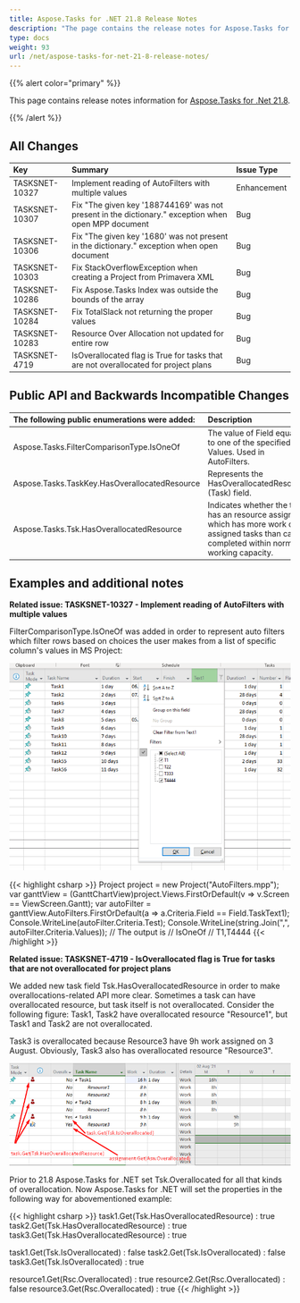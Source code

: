 ```yaml
---
title: Aspose.Tasks for .NET 21.8 Release Notes
description: "The page contains the release notes for Aspose.Tasks for .NET 21.8."
type: docs
weight: 93
url: /net/aspose-tasks-for-net-21-8-release-notes/
---
```


{{% alert color="primary" %}} 

This page contains release notes information for [Aspose.Tasks for .Net 21.8](https://downloads.aspose.com/tasks/net/new-releases/-aspose.tasks-for-.net-21.8/).

{{% /alert %}}
## **All Changes**
|**Key**|**Summary**|**Issue Type**|
| :- | :- | :- |
| TASKSNET-10327 | Implement reading of AutoFilters with multiple values | Enhancement |
| TASKSNET-10307 | Fix "The given key '188744169' was not present in the dictionary." exception when open MPP document | Bug |
| TASKSNET-10306 | Fix "The given key '1680' was not present in the dictionary." exception when open document | Bug |
| TASKSNET-10303 | Fix StackOverflowException when creating a Project from Primavera XML | Bug |
| TASKSNET-10286 | Fix Aspose.Tasks Index was outside the bounds of the array | Bug |
| TASKSNET-10284 | Fix TotalSlack not returning the proper values | Bug |
| TASKSNET-10283 | Resource Over Allocation not updated for entire row | Bug |
| TASKSNET-4719 | IsOverallocated flag is True for tasks that are not overallocated for project plans  | Bug |

## **Public API and Backwards Incompatible Changes**
|**The following public enumerations were added:**|**Description**|
| :- | :- |
| Aspose.Tasks.FilterComparisonType.IsOneOf | The value of Field equals to one of the specified Values. Used in AutoFilters. |
| Aspose.Tasks.TaskKey.HasOverallocatedResource | Represents the HasOverallocatedResource (Task) field. |
| Aspose.Tasks.Tsk.HasOverallocatedResource | Indicates whether the task has an resource assigned which has more work on assigned tasks than can be completed within normal working capacity. |


## **Examples and additional notes**

**Related issue: TASKSNET-10327 - Implement reading of AutoFilters with multiple values**

FilterComparisonType.IsOneOf was added in order to represent auto filters which filter rows based on choices the user makes from a list of specific column's values in MS Project:

![Auto Filter with multiple values](AutoFilter.png)


{{< highlight csharp >}}
Project project = new Project("AutoFilters.mpp");
var ganttView  = (GanttChartView)project.Views.FirstOrDefault(v => v.Screen == ViewScreen.Gantt);
var autoFilter = ganttView.AutoFilters.FirstOrDefault(a => a.Criteria.Field == Field.TaskText1);
Console.WriteLine(autoFilter.Criteria.Test);
Console.WriteLine(string.Join(",", autoFilter.Criteria.Values));
// The output is 
// IsOneOf
// T1,T4444
{{< /highlight >}}

**Related issue: TASKSNET-4719 - IsOverallocated flag is True for tasks that are not overallocated for project plans**

We added new task field Tsk.HasOverallocatedResource in order to make overallocations-related API more clear.
Sometimes a task can have overallocated resource, but task itself is not overallocated.
Consider the following figure:
Task1, Task2 have overallocated resource "Resource1", but Task1 and Task2 are not overallocated.

Task3 is overallocated because Resource3 have 9h work assigned on 3 August. Obviously, Task3 also has overallocated resource "Resource3".

![Overallocations in Task Usage view](Overallocations.png)

Prior to 21.8 Aspose.Tasks for .NET set Tsk.Overallocated for all that kinds of overallocation.
Now Aspose.Tasks for .NET will set the properties in the following way for abovementioned example:

{{< highlight csharp >}}
task1.Get(Tsk.HasOverallocatedResource) : true 
task2.Get(Tsk.HasOverallocatedResource) : true
task3.Get(Tsk.HasOverallocatedResource) : true

task1.Get(Tsk.IsOverallocated) : false
task2.Get(Tsk.IsOverallocated) : false
task3.Get(Tsk.IsOverallocated) : true

resource1.Get(Rsc.Overallocated) : true
resource2.Get(Rsc.Overallocated) : false
resource3.Get(Rsc.Overallocated) : true
{{< /highlight >}}

